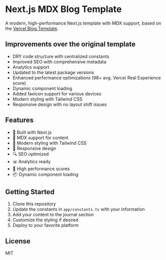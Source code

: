 # Next.js MDX Blog Template

A modern, high-performance Next.js template with MDX support, based on the [Vercel Blog Template](https://github.com/vercel/examples/tree/main/solutions/blog).

## Improvements over the original template

- DRY code structure with centralized constants
- Improved SEO with comprehensive metadata
- Analytics support
- Updated to the latest package versions
- Enhanced performance optimizations (98+ avg. Vercel Real Experience score)
- Dynamic component loading
- Added favicon support for various devices
- Modern styling with Tailwind CSS
- Responsive design with no layout shift issues

## Features

- 🚀 Built with Next.js
- 📝 MDX support for content
- 🎨 Modern styling with Tailwind CSS
- 📱 Responsive design
- 🔍 SEO optimized
- 📊 Analytics ready
- 🎯 High performance scores
- 📦 Dynamic component loading

## Getting Started

1. Clone this repository
2. Update the constants in `app/constants.ts` with your information
3. Add your content to the journal section
4. Customize the styling if desired
5. Deploy to your favorite platform

## License

MIT